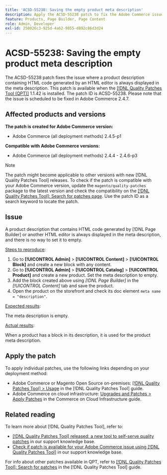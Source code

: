```yaml
---
title: 'ACSD-55238: Saving the empty product meta description'
description: Apply the ACSD-55238 patch to fix the Adobe Commerce issue where a product description that contains HTML code generated by [!DNL Page Builder] or another HTML editor is always displayed in the meta description, and there is no way to set it to empty.
feature: Products, Page Builder, Page Content
role: Admin, Developer
exl-id: 250026c3-925d-4a62-9855-d892c86d3d24
---
```

# ACSD-55238: Saving the empty product meta description

The ACSD-55238 patch fixes the issue where a product description containing HTML code generated by an HTML editor is always displayed in the meta description. This patch is available when the [[!DNL Quality Patches Tool (QPT)]](https://experienceleague.adobe.com/en/docs/commerce-knowledge-base/kb/announcements/commerce-announcements/magento-quality-patches-released-new-tool-to-self-serve-quality-patches) 1.1.42 is installed. The patch ID is ACSD-55238. Please note that the issue is scheduled to be fixed in Adobe Commerce 2.4.7.

## Affected products and versions

**The patch is created for Adobe Commerce version:**

* Adobe Commerce (all deployment methods) 2.4.5-p1

**Compatible with Adobe Commerce versions:**

* Adobe Commerce (all deployment methods) 2.4.4 - 2.4.6-p3

>[!NOTE]
>
>The patch might become applicable to other versions with new [!DNL Quality Patches Tool] releases. To check if the patch is compatible with your Adobe Commerce version, update the `magento/quality-patches` package to the latest version and check the compatibility on the [[!DNL Quality Patches Tool]: Search for patches page](https://experienceleague.adobe.com/tools/commerce-quality-patches/index.html). Use the patch ID as a search keyword to locate the patch.

## Issue

A product description that contains HTML code generated by [!DNL Page Builder] or another HTML editor is always displayed in the meta description, and there is no way to set it to empty.

<u>Steps to reproduce</u>:

1. Go to **[!UICONTROL Admin]** > **[!UICONTROL Content]** > **[!UICONTROL Block]** and create a new block with any content.
1. Go to **[!UICONTROL Admin]** > **[!UICONTROL Catalog]** > **[!UICONTROL Product]** and create a new product. Set the meta description to empty.
1. Add the block created above using *[!DNL Page Builder]* in the *[!UICONTROL Content]* tab and save the product.
1. Open the product on the storefront and check its doc element `meta name = "description"`.

<u>Expected results</u>:

The meta description is empty.

<u>Actual results</u>:

When a product has a block in its description, it is used for the product meta description.

## Apply the patch

To apply individual patches, use the following links depending on your deployment method:

* Adobe Commerce or Magento Open Source on-premises: [[!DNL Quality Patches Tool] > Usage](https://experienceleague.adobe.com/docs/commerce-operations/tools/quality-patches-tool/usage.html) in the [!DNL Quality Patches Tool] guide.
* Adobe Commerce on cloud infrastructure: [Upgrades and Patches > Apply Patches](https://experienceleague.adobe.com/docs/commerce-cloud-service/user-guide/develop/upgrade/apply-patches.html) in the Commerce on Cloud Infrastructure guide.

## Related reading

To learn more about [!DNL Quality Patches Tool], refer to:

* [[!DNL Quality Patches Tool] released: a new tool to self-serve quality patches](https://experienceleague.adobe.com/en/docs/commerce-knowledge-base/kb/announcements/commerce-announcements/magento-quality-patches-released-new-tool-to-self-serve-quality-patches) in our support knowledge base.
* [Check if patch is available for your Adobe Commerce issue using [!DNL Quality Patches Tool]](/help/tools/quality-patches-tool/patches-available-in-qpt/check-patch-for-magento-issue-with-magento-quality-patches.md) in our support knowledge base.

For info about other patches available in QPT, refer to [[!DNL Quality Patches Tool]: Search for patches](https://experienceleague.adobe.com/tools/commerce-quality-patches/index.html) in the [!DNL Quality Patches Tool] guide.
